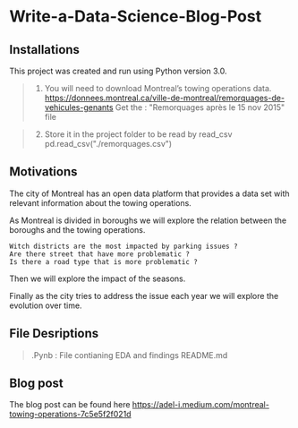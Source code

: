 # Write-a-Data-Science-Blog-Post


## Installations

This project was created and run using Python version 3.0.

>1) You will need to download Montreal’s towing operations data.
https://donnees.montreal.ca/ville-de-montreal/remorquages-de-vehicules-genants
>Get the : "Remorquages après le 15 nov 2015"  file
 
>2) Store it in the project folder to be read by read_csv
  pd.read_csv("./remorquages.csv")


## Motivations
The city of Montreal has an open data platform that provides a data set with relevant information about the towing operations.

As Montreal is divided in boroughs we will explore the relation between the boroughs and the towing operations.

    Witch districts are the most impacted by parking issues ?
    Are there street that have more problematic ?
    Is there a road type that is more problematic ?

Then we will explore the impact of the seasons.

Finally as the city tries to address the issue each year we will explore the evolution over time.




## File Desriptions

>.Pynb : File contianing EDA and findings
>README.md

## Blog post
The blog post can be found here
https://adel-i.medium.com/montreal-towing-operations-7c5e5f2f021d
